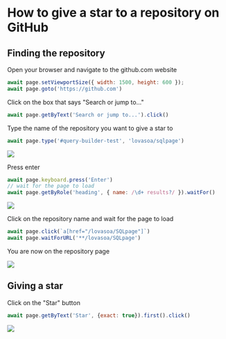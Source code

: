 # How to give a star to a repository on GitHub

## Finding the repository

Open your browser and navigate to the github.com website

```js
await page.setViewportSize({ width: 1500, height: 600 });
await page.goto('https://github.com')
```

Click on the box that says "Search or jump to..."

```js
await page.getByText('Search or jump to...').click()
```

Type the name of the repository you want to give a star to

```js
await page.type('#query-builder-test', 'lovasoa/sqlpage')
```

![](#screenshot)

Press enter

```js
await page.keyboard.press('Enter')
// wait for the page to load
await page.getByRole('heading', { name: /\d+ results?/ }).waitFor()
```

![](#screenshot)

Click on the repository name and wait for the page to load

```js
await page.click(`a[href="/lovasoa/SQLpage"]`)
await page.waitForURL('**/lovasoa/SQLpage')
```

You are now on the repository page

![](#screenshot)

## Giving a star

Click on the "Star" button

```js
await page.getByText('Star', {exact: true}).first().click()
```

![](#screenshot)

